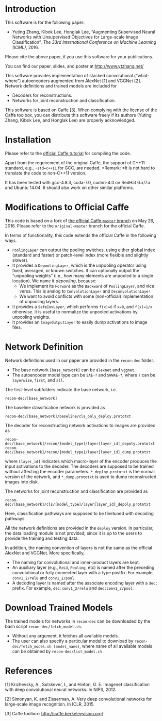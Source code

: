 Introduction
============

This software is for the following paper:

* Yuting Zhang, Kibok Lee, Honglak Lee, “Augmenting Supervised Neural Networks with Unsupervised Objectives for Large-scale Image Classification”, *The 33rd International Conference on Machine Learning (ICML)*, 2016. 

Please cite the above paper, if you use this software for your publications.

You can find our paper, slides, and poster at <http://www.ytzhang.net/>

This software provides implementation of stacked convolutional (“what-where”) autoencoders augmented from AlexNet [1] and VGGNet [2]. Network definitions and trained models are included for 

* Decoders for reconstructions.
* Networks for joint reconstruction and classification. 

This software is based on Caffe [3]. When complying with the license of the Caffe toolbox, you can distribute this software freely if its authors (Yuting Zhang, Kibok Lee, and Honglak Lee) are properly acknowledged. 

Installation
=========

Please refer to the [official Caffe tutorial](http://caffe.berkeleyvision.org/installation.html) for compiling the code. 

Apart from the requirement of the original Caffe, the support of C++11 standard, e.g., `-std=c++11` for GCC, are needed. 
*Remark: *It is not hard to translate the code to non-C++11 version.

It has been tested with gcc-4.8.3, cuda-7.0, cudnn-4.0 on RedHat 6.x/7.x and Ubuntu 14.04. It should also work on other similar platforms. 

Modifications to Official Caffe
=====================

This code is based on a fork of [the official Caffe `master` branch](https://github.com/BVLC/caffe/tree/master) on May 26, 2016. Please refer to the `original-master` branch for the official Caffe. 

In terms of functionality, this code extends the official Caffe in the following ways. 

* `PoolingLayer` can output the pooling switches, using either global index (standard and faster) or patch-level index (more flexible and slightly slower). 
* It provides a `DepoolingLayer`, which is the unpooling operator using fixed, averaged, or known switches. It can optionally output the “unpooling weights” (i.e., how many elements are unpooled to a single location). We name it *depooling*, because: 
	* We implement its `Forward` as the `Backward` of  `PoolingLayer`, and vice versa. This is analog to `ConvolutionLayer` and `DeconvolutionLayer` 
	* We want to avoid conflicts with some (non-official) implementation of unpooling layers. 
* It provides a `SafeInvLayer`, which performs `f(x)=0` if `x=0`, and `f(x)=1/x` otherwise. It is useful to normalize the unpooled activations by unpooling weights.
* It provides an `ImageOutputLayer` to easily dump activations to image files. 

Network Definition
==============

Network definitions used in our paper are provided in the `recon-dec` folder.

* The base network `[base_network]` can be `alexnet` and `vggnet`.
* The autoencoder model type can be `SAE-?` and `SWWAE-?`, where `?` can be `layerwise`, `first`, and `all`. 

The first-level subfolders indicate the base network, i.e.  

	recon-dec/[base_network]

The baseline classification network is provided as

	recon-dec/[base_network]/baseline/cls_only_deploy.prototxt
	
The decoder for reconstructing network activations to images are provided as

	recon-dec/[base_network]/recon/[model_type]/layer[layer_id]_depoly.prototxt
	recon-dec/[base_network]/recon/[model_type]/layer[layer_id]_dump.prototxt

where `[layer_id]` indicates which macro-layer of the encoder produces the input activations to the decoder. The decoders are supposed to be trained without affecting the encoder parameters. `*_deploy.prototxt` is the normal version of the network, and `*_dump.prototxt` is used to dump reconstructed images into disk.  

The networks for joint reconstruction and classification are provided as

	recon-dec/[base_network]/cls/[model_type]/layer[layer_id]_depoly.prototxt

Here, classification pathways are supposed to be finetuned with decoding pathways.

All the network definitions are provided in the `deploy` version. In particular, the data loading module is not provided, since it is up to the users to provide the training and testing data. 

In addition, the naming convention of layers is not the same as the official AlexNet and VGGNet. More specifically, 

* The naming for convolutional and inner-product layers are kept. 
* An auxiliary layer (e.g., `ReLU`, `Pooling`, etc) is named after the preceding convolutional or fully connected layer with a type postfix. For example, `conv1_2/relu` and `conv1_2/pool`.
* A decoding layer is named after the associate encoding layer with a `dec:` prefix. For example, `dec:conv1_2/relu` and `dec:conv1_2/pool`.

Download Trained Models
====================

The trained models for networks in `recon-dec` can be downloaded by the bash script `recon-dec/fetch_model.sh`. 

* Without any argument, it fetches all available models. 
* The user can also specify a particular model to download by `recon-dec/fetch_model.sh [model_name]`, where name of all available models can be obtained by `recon-dec/list_model.sh`   


References
=========

[1] Krizhevsky, A., Sutskever, I., and Hinton, G. E. Imagenet classification with deep convolutional neural networks. In NIPS, 2012.

[2] Simonyan, K. and Zisserman, A. Very deep convolutional networks for large-scale image recognition. In ICLR, 2015.

[3] Caffe toolbox: <http://caffe.berkeleyvision.org/>

